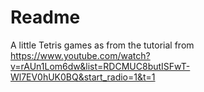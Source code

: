 # Readme

A little Tetris games as from the tutorial from
https://www.youtube.com/watch?v=rAUn1Lom6dw&list=RDCMUC8butISFwT-Wl7EV0hUK0BQ&start_radio=1&t=1
